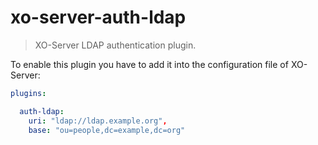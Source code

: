 # xo-server-auth-ldap

> XO-Server LDAP authentication plugin.

To enable this plugin you have to add it into the configuration file
of XO-Server:

```yaml
plugins:

  auth-ldap:
    uri: "ldap://ldap.example.org",
    base: "ou=people,dc=example,dc=org"
```
